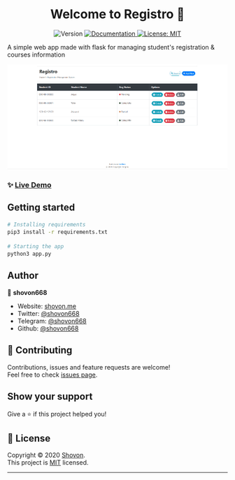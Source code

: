 <h1 align="center">Welcome to Registro 👋</h1>
<p align = "center">
  <img alt="Version" src="https://img.shields.io/badge/version-b1-blue.svg?cacheSeconds=2592000" />
  <a href="https://github.com/shovon668/registro/blob/main/README.md" target="_blank">
    <img alt="Documentation" src="https://img.shields.io/badge/documentation-yes-brightgreen.svg" />
  </a>
  <a href="https://github.com/shovon668/registro/blob/main/LICENSE" target="_blank">
    <img alt="License: MIT" src="https://img.shields.io/badge/License-MIT-yellow.svg" />
  </a>
</p>


A simple web app made with flask for managing student's registration & courses information
</div>

<div align = "center">

![Preview](demo_preview.gif)

</div>

### ✨ [Live Demo](https://re.shovon.me/o68)

## Getting started

```sh
# Installing requirements
pip3 install -r requirements.txt

# Starting the app
python3 app.py
```

## Author

👤 **shovon668**

* Website: [shovon.me](https://shovon.me)
* Twitter: [@shovon668](https://redirect.shovon.me/twitter)
* Telegram: [@shovon668](https://redirect.shovon.me/telegram)
* Github: [@shovon668](https://redirect.shovon.me/github)

## 🤝 Contributing

Contributions, issues and feature requests are welcome!<br />Feel free to check [issues page](https://github.com/shovon668/registro/issues). 

## Show your support

Give a ⭐️ if this project helped you!

## 📝 License

Copyright © 2020 [Shovon](https://github.com/shovon668).<br />
This project is [MIT](https://github.com/shovon668/registro/blob/main/LICENSE) licensed.

***